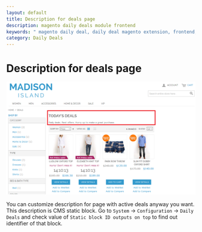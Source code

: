 ```yaml
---
layout: default
title: Description for deals page
description: magento daily deals module frontend
keywords: " magento daily deal, daily deal magento extension, frontend, description deals page"
category: Daily Deals
---
```


# Description for deals page

![Description for deals page example](/images/dailydeals/frontend/description-deals-page.png)

You can customize description for page with active deals anyway you want. This
description is CMS static block.  Go to `System` -> `Configuration` ->
`Daily Deals` and check value of `Static block ID outputs on top` to find out
identifier of that block.
